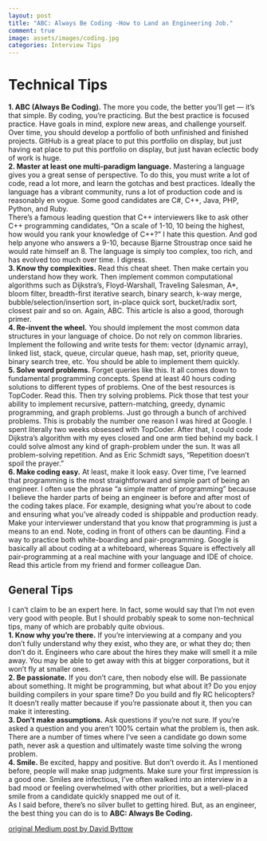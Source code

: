 ```yaml
---
layout: post
title: "ABC: Always Be Coding -How to Land an Engineering Job."
comment: true
image: assets/images/coding.jpg
categories: Interview Tips
---
```

# Technical Tips  
**1. ABC (Always Be Coding).** The more you code, the better you’ll get — it’s that simple. By coding, you’re practicing. But the best practice is focused practice. Have goals in mind, explore new areas, and challenge yourself. Over time, you should develop a portfolio of both unfinished and finished projects. GitHub is a great place to put this portfolio on display, but just having eat place to put this portfolio on display, but just havan eclectic body of work is huge.  
**2. Master at least one multi-paradigm language.** Mastering a language gives you a great sense of perspective. To do this, you must write a lot of code, read a lot more, and learn the gotchas and best practices. Ideally the language has a vibrant community, runs a lot of production code and is reasonably en vogue. Some good candidates are C#, C++, Java, PHP, Python, and Ruby.  
There’s a famous leading question that C++ interviewers like to ask other C++ programming candidates, “On a scale of 1-10, 10 being the highest, how would you rank your knowledge of C++?” I hate this question. And god help anyone who answers a 9-10, because Bjarne Stroustrap once said he would rate himself an 8. The language is simply too complex, too rich, and has evolved too much over time. I digress.  
**3. Know thy complexities.** Read this cheat sheet. Then make certain you understand how they work. Then implement common computational algorithms such as Dijkstra’s, Floyd-Warshall, Traveling Salesman, A*, bloom filter, breadth-first iterative search, binary search, k-way merge, bubble/selection/insertion sort, in-place quick sort, bucket/radix sort, closest pair and so on. Again, ABC. This article is also a good, thorough primer.  
**4. Re-invent the wheel.** You should implement the most common data structures in your language of choice. Do not rely on common libraries. Implement the following and write tests for them: vector (dynamic array), linked list, stack, queue, circular queue, hash map, set, priority queue, binary search tree, etc. You should be able to implement them quickly.  
**5. Solve word problems.** Forget queries like this. It all comes down to fundamental programming concepts. Spend at least 40 hours coding solutions to different types of problems. One of the best resources is TopCoder. Read this. Then try solving problems. Pick those that test your ability to implement recursive, pattern-matching, greedy, dynamic programming, and graph problems. Just go through a bunch of archived problems.
This is probably the number one reason I was hired at Google. I spent literally two weeks obsessed with TopCoder. After that, I could code Dijkstra’s algorithm with my eyes closed and one arm tied behind my back. I could solve almost any kind of graph-problem under the sun. It was all problem-solving repetition. And as Eric Schmidt says, “Repetition doesn’t spoil the prayer.”  
**6. Make coding easy.** At least, make it look easy. Over time, I’ve learned that programming is the most straightforward and simple part of being an engineer. I often use the phrase “a simple matter of programming” because I believe the harder parts of being an engineer is before and after most of the coding takes place. For example, designing what you’re about to code and ensuring what you’ve already coded is shippable and production ready. Make your interviewer understand that you know that programming is just a means to an end.
Note, coding in front of others can be daunting. Find a way to practice both white-boarding and pair-programming. Google is basically all about coding at a whiteboard, whereas Square is effectively all pair-programming at a real machine with your language and IDE of choice. Read this article from my friend and former colleague Dan.  
## General Tips  
I can’t claim to be an expert here. In fact, some would say that I’m not even very good with people. But I should probably speak to some non-technical tips, many of which are probably quite obvious.  
**1. Know why you’re there.** If you’re interviewing at a company and you don’t fully understand why they exist, who they are, or what they do; then don’t do it. Engineers who care about the hires they make will smell it a mile away. You may be able to get away with this at bigger corporations, but it won’t fly at smaller ones.  
**2. Be passionate.** If you don’t care, then nobody else will. Be passionate about something. It might be programming, but what about it? Do you enjoy building compilers in your spare time? Do you build and fly RC helicopters? It doesn’t really matter because if you’re passionate about it, then you can make it interesting.  
**3. Don’t make assumptions.** Ask questions if you’re not sure. If you’re asked a question and you aren’t 100% certain what the problem is, then ask. There are a number of times where I’ve seen a candidate go down some path, never ask a question and ultimately waste time solving the wrong problem.  
**4. Smile.** Be excited, happy and positive. But don’t overdo it. As I mentioned before, people will make snap judgments. Make sure your first impression is a good one. Smiles are infectious, I’ve often walked into an interview in a bad mood or feeling overwhelmed with other priorities, but a well-placed smile from a candidate quickly snapped me out of it.  
As I said before, there’s no silver bullet to getting hired. But, as an engineer, the best thing you can do is to **ABC: Always Be Coding.**  
  
[original Medium post by David Byttow](https://medium.com/always-be-coding/abc-always-be-coding-d5f8051afce2)